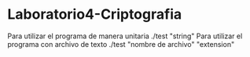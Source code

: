 # Laboratorio4-Criptografia

Para utilizar el programa de manera unitaria ./test "string"
Para utilizar el programa con archivo de texto ./test "nombre de archivo" "extension"

